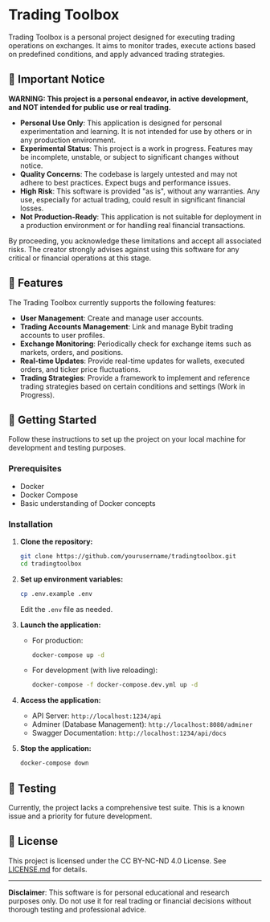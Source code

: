 # Trading Toolbox

Trading Toolbox is a personal project designed for executing trading operations on exchanges. It aims to monitor trades, execute actions based on predefined conditions, and apply advanced trading strategies.

## 🚨 Important Notice

**WARNING: This project is a personal endeavor, in active development, and NOT intended for public use or real trading.**

- **Personal Use Only**: This application is designed for personal experimentation and learning. It is not intended for use by others or in any production environment.
- **Experimental Status**: This project is a work in progress. Features may be incomplete, unstable, or subject to significant changes without notice.
- **Quality Concerns**: The codebase is largely untested and may not adhere to best practices. Expect bugs and performance issues.
- **High Risk**: This software is provided "as is", without any warranties. Any use, especially for actual trading, could result in significant financial losses.
- **Not Production-Ready**: This application is not suitable for deployment in a production environment or for handling real financial transactions.

By proceeding, you acknowledge these limitations and accept all associated risks. The creator strongly advises against using this software for any critical or financial operations at this stage.

## 🎯 Features

The Trading Toolbox currently supports the following features:

- **User Management**: Create and manage user accounts.
- **Trading Accounts Management**: Link and manage Bybit trading accounts to user profiles.
- **Exchange Monitoring**: Periodically check for exchange items such as markets, orders, and positions.
- **Real-time Updates**: Provide real-time updates for wallets, executed orders, and ticker price fluctuations.
- **Trading Strategies**: Provide a framework to implement and reference trading strategies based on certain conditions and settings (Work in Progress).

## 🚀 Getting Started

Follow these instructions to set up the project on your local machine for development and testing purposes.

### Prerequisites

- Docker
- Docker Compose
- Basic understanding of Docker concepts

### Installation

1. **Clone the repository:**
   ```sh
   git clone https://github.com/yourusername/tradingtoolbox.git
   cd tradingtoolbox
   ```

2. **Set up environment variables:**
   ```sh
   cp .env.example .env
   ```
   Edit the `.env` file as needed.

3. **Launch the application:**
   - For production:
     ```sh
     docker-compose up -d
     ```
   - For development (with live reloading):
     ```sh
     docker-compose -f docker-compose.dev.yml up -d
     ```

4. **Access the application:**
   - API Server: `http://localhost:1234/api`
   - Adminer (Database Management): `http://localhost:8080/adminer`
   - Swagger Documentation: `http://localhost:1234/api/docs`

5. **Stop the application:**
   ```sh
   docker-compose down
   ```

## 🧪 Testing

Currently, the project lacks a comprehensive test suite. This is a known issue and a priority for future development.

## 📜 License

This project is licensed under the CC BY-NC-ND 4.0 License. See [LICENSE.md](LICENSE.md) for details.

---

**Disclaimer**: This software is for personal educational and research purposes only. Do not use it for real trading or financial decisions without thorough testing and professional advice.